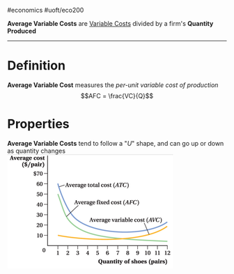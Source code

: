 #economics #uoft/eco200 

**Average Variable Costs** are [Variable Costs](Variable%20Cost.md) divided by a firm's **Quantity Produced**

---
# Definition
**Average Variable Cost** measures the *per-unit variable cost of production*  
$$AFC = \frac{VC}{Q}$$
# Properties
**Average Variable Costs** tend to follow a "*U*" shape, and can go up or down as quantity changes  
	![Pasted image 20240110220021](attachments/Pasted%20image%2020240110220021.png)